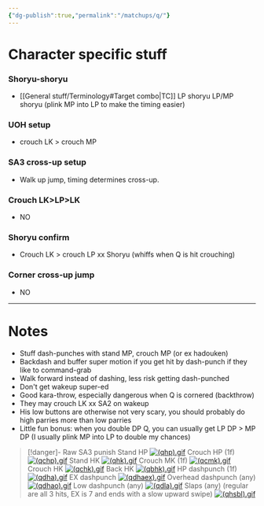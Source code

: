 ```yaml
---
{"dg-publish":true,"permalink":"/matchups/q/"}
---
```


# Character specific stuff
### Shoryu-shoryu
-  [[General stuff/Terminology#Target combo\|TC]] LP shoryu LP/MP shoryu (plink MP into LP to make the timing easier)
### UOH setup
- crouch LK > crouch MP
### SA3 cross-up setup
- Walk up jump, timing determines cross-up.
### Crouch LK>LP>LK
- NO
### Shoryu confirm
- Crouch LK > crouch LP xx Shoryu  (whiffs when Q is hit crouching)
### Corner cross-up jump
- NO
***
# Notes
- Stuff dash-punches with stand MP, crouch MP (or ex hadouken)
- Backdash and buffer super motion if you get hit by dash-punch if they like to command-grab
- Walk forward instead of dashing, less risk getting dash-punched
- Don't get wakeup super-ed
- Good kara-throw, especially dangerous when Q is cornered (backthrow)
- They may crouch LK xx SA2 on wakeup
- His low buttons are otherwise not very scary, you should probably do high parries more than low parries
- Little fun bonus: when you double DP Q, you can usually get LP DP > MP DP (I usually plink MP into LP to double my chances)

> [!danger]- Raw SA3 punish
> Stand HP
> [![(qhp).gif](https://wiki.supercombo.gg/images/8/8f/%28qhp%29.gif)](https://wiki.supercombo.gg/w/File:(qhp).gif)
> Crouch HP (1f)
> [![(qchp).gif](https://wiki.supercombo.gg/images/f/f9/%28qchp%29.gif)](https://wiki.supercombo.gg/w/File:(qchp).gif)
> Stand HK
> [![(qhk).gif](https://wiki.supercombo.gg/images/9/9a/%28qhk%29.gif)](https://wiki.supercombo.gg/w/File:(qhk).gif)
> Crouch MK (1f)
> [![(qcmk).gif](https://wiki.supercombo.gg/images/b/b0/%28qcmk%29.gif)](https://wiki.supercombo.gg/w/File:(qcmk).gif)
> Crouch HK
> [![(qchk).gif](https://wiki.supercombo.gg/images/8/8e/%28qchk%29.gif)](https://wiki.supercombo.gg/w/File:(qchk).gif)
> Back HK
> [![(qbhk).gif](https://wiki.supercombo.gg/images/5/59/%28qbhk%29.gif)](https://wiki.supercombo.gg/w/File:(qbhk).gif)
> HP dashpunch (1f)
> [![(qdha).gif](https://wiki.supercombo.gg/images/9/98/%28qdha%29.gif)](https://wiki.supercombo.gg/w/File:(qdha).gif)
> EX dashpunch
> [![(qdhaex).gif](https://wiki.supercombo.gg/images/c/c2/%28qdhaex%29.gif)](https://wiki.supercombo.gg/w/File:(qdhaex).gif)
> Overhead dashpunch (any)
> [![(qdhao).gif](https://wiki.supercombo.gg/images/b/b9/%28qdhao%29.gif)](https://wiki.supercombo.gg/w/File:(qdhao).gif)
> Low dashpunch (any)
> [![(qdla).gif](https://wiki.supercombo.gg/images/2/24/%28qdla%29.gif)](https://wiki.supercombo.gg/w/File:(qdla).gif)
> Slaps (any) (regular are all 3 hits, EX is 7 and ends with a slow upward swipe)
> [![(qhsbl).gif](https://wiki.supercombo.gg/images/4/40/%28qhsbl%29.gif)](https://wiki.supercombo.gg/w/File:(qhsbl).gif)
> 